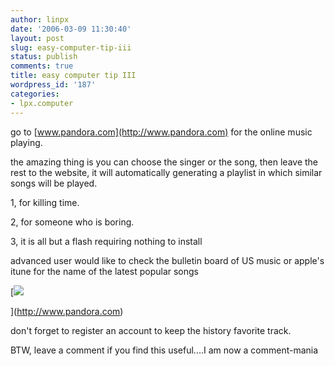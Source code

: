 ```yaml
---
author: linpx
date: '2006-03-09 11:30:40'
layout: post
slug: easy-computer-tip-iii
status: publish
comments: true
title: easy computer tip III
wordpress_id: '187'
categories:
- lpx.computer
---
```


go to [www.pandora.com](http://www.pandora.com) for the online music playing.

  
the amazing thing is you can choose the singer or the song, then leave the
rest to the website, it will automatically generating a playlist in which
similar songs will be played.

  
1, for killing time.

2, for someone who is boring.

3, it is all but a flash requiring nothing to install

  
advanced user would like to check the bulletin board of US music or apple's
itune for the name of the latest popular songs

[![](http://static.flickr.com/55/110045620_f9a72a5141_o.png)

](http://www.pandora.com)

don't forget to register an account to keep the history favorite track.

  
BTW, leave a comment if you find this useful....I am now a comment-mania

